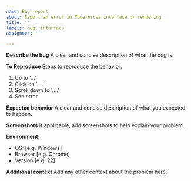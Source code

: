 ```yaml
---
name: Bug report
about: Report an error in Codeforces interface or rendering
title: ''
labels: bug, interface
assignees: ''

---
```


**Describe the bug**
A clear and concise description of what the bug is.

**To Reproduce**
Steps to reproduce the behavior:
1. Go to '...'
2. Click on '....'
3. Scroll down to '....'
4. See error

**Expected behavior**
A clear and concise description of what you expected to happen.

**Screenshots**
If applicable, add screenshots to help explain your problem.

**Environment:**
 - OS: [e.g. Windows]
 - Browser [e.g. Chrome]
 - Version [e.g. 22]

**Additional context**
Add any other context about the problem here.

